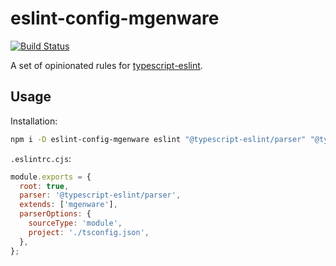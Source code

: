 # eslint-config-mgenware

[![Build Status](https://github.com/mgenware/eslint-config-mgenware/workflows/Build/badge.svg)](https://github.com/mgenware/eslint-config-mgenware/actions)

A set of opinionated rules for [typescript-eslint](https://github.com/typescript-eslint/typescript-eslint).

## Usage

Installation:

```sh
npm i -D eslint-config-mgenware eslint "@typescript-eslint/parser" "@typescript-eslint/eslint-plugin" "eslint-plugin-import"
```

`.eslintrc.cjs`:

```js
module.exports = {
  root: true,
  parser: '@typescript-eslint/parser',
  extends: ['mgenware'],
  parserOptions: {
    sourceType: 'module',
    project: './tsconfig.json',
  },
};
```
